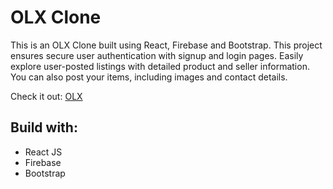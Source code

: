 # OLX Clone

This is an OLX Clone built using React, Firebase and Bootstrap. This project ensures secure user authentication with signup and login pages. Easily explore user-posted listings with detailed product and seller information. You can also post your items, including images and contact details. 

Check it out: [OLX](https://astonishing-sfogliatella-777e7d.netlify.app/)

## Build with:
- React JS
- Firebase
- Bootstrap
